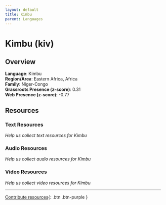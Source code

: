 ```yaml
---
layout: default
title: Kimbu
parent: Languages
---
```


# Kimbu (kiv)

## Overview

**Language**: Kimbu  
**Region/Area**: Eastern Africa, Africa  
**Family**: Niger-Congo  
**Grassroots Presence (z-score)**: 0.31  
**Web Presence (z-score)**: -0.77  

## Resources

### Text Resources
*Help us collect text resources for Kimbu*

### Audio Resources
*Help us collect audio resources for Kimbu*

### Video Resources
*Help us collect video resources for Kimbu*

---

[Contribute resources](https://forms.office.com/e/1SfLJx3u1r){: .btn .btn-purple }
